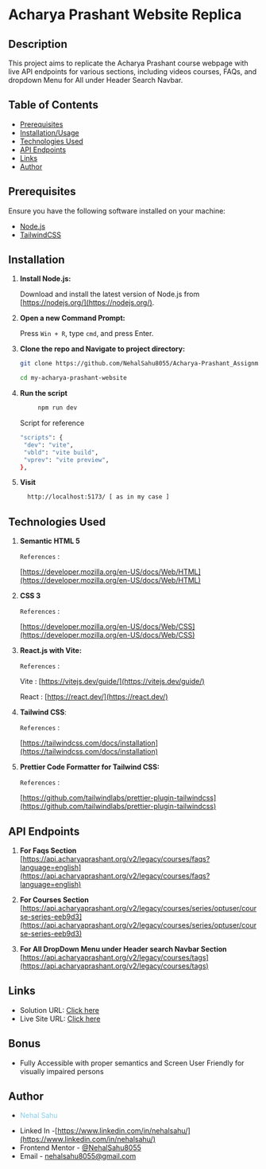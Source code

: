 # Acharya Prashant Website Replica
## Description

This project aims to replicate the Acharya Prashant course webpage with live API endpoints for various sections, including videos courses, FAQs, and dropdown Menu for All under Header Search Navbar.

## Table of Contents

- [Prerequisites](#prerequisites)
- [Installation/Usage](#installation)
- [Technologies Used](#technologies-used)
- [API Endpoints](#api-endpoints)
- [Links](#links)
- [Author](#author)

## Prerequisites

Ensure you have the following software installed on your machine:

- [Node.js](https://nodejs.org/)
- [TailwindCSS](https://tailwindcss.com/)

## Installation

1. **Install Node.js:**

   Download and install the latest version of Node.js from [https://nodejs.org/](https://nodejs.org/).

2. **Open a new Command Prompt:**

   Press `Win + R`, type `cmd`, and press Enter.

3. **Clone the repo and Navigate to project directory:**

   ```bash
   git clone https://github.com/NehalSahu8055/Acharya-Prashant_Assignment

   cd my-acharya-prashant-website
   ```

4. **Run the script**

   ```bash
        npm run dev
   ```

   Script for reference

   ```bash
   "scripts": {
    "dev": "vite",
    "vbld": "vite build",
    "vprev": "vite preview",
   },
   ```

5. **Visit**

   ```bash
     http://localhost:5173/ [ as in my case ]
   ```

## Technologies Used

1. **Semantic HTML 5**

   `References` :

   [https://developer.mozilla.org/en-US/docs/Web/HTML](https://developer.mozilla.org/en-US/docs/Web/HTML)

1. **CSS 3**

   `References` :

   [https://developer.mozilla.org/en-US/docs/Web/CSS](https://developer.mozilla.org/en-US/docs/Web/CSS)

1. **React.js with Vite:**

   `References` :

   Vite : [https://vitejs.dev/guide/](https://vitejs.dev/guide/)

   React : [https://react.dev/](https://react.dev/)

1. **Tailwind CSS**:

   `References` :

   [https://tailwindcss.com/docs/installation](https://tailwindcss.com/docs/installation)

1. **Prettier Code Formatter for Tailwind CSS:**

   `References` :

   [https://github.com/tailwindlabs/prettier-plugin-tailwindcss](https://github.com/tailwindlabs/prettier-plugin-tailwindcss)

## API Endpoints

1. **For Faqs Section**
   [https://api.acharyaprashant.org/v2/legacy/courses/faqs?language=english](https://api.acharyaprashant.org/v2/legacy/courses/faqs?language=english)

2. **For Courses Section**
   [https://api.acharyaprashant.org/v2/legacy/courses/series/optuser/course-series-eeb9d3](https://api.acharyaprashant.org/v2/legacy/courses/series/optuser/course-series-eeb9d3)

3. **For All DropDown Menu under Header search Navbar Section**  
   [https://api.acharyaprashant.org/v2/legacy/courses/tags](https://api.acharyaprashant.org/v2/legacy/courses/tags)

## Links

- Solution URL: [Click here](https://github.com/NehalSahu8055/Acharya-Prashant_Assignment)
- Live Site URL: [Click here]()

## Bonus

- Fully Accessible with proper semantics and Screen User Friendly for visually impaired persons

## Author

- <p style="color:skyblue">Nehal Sahu</p>
- Linked In -[https://www.linkedin.com/in/nehalsahu/](https://www.linkedin.com/in/nehalsahu/)
- Frontend Mentor - [@NehalSahu8055](https://www.frontendmentor.io/profile/NehalSahu8055)
- Email - [nehalsahu8055@gmail.com](nehalsahu8055@gmail.com)
